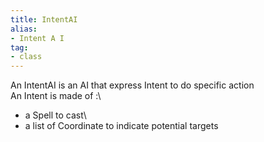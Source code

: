 ```yaml
---
title: IntentAI
alias: 
- Intent A I
tag: 
- class
---
```

An IntentAI is an AI that express Intent to do specific action\
An Intent is made of :\
- a Spell to cast\
- a list of Coordinate to indicate potential targets
